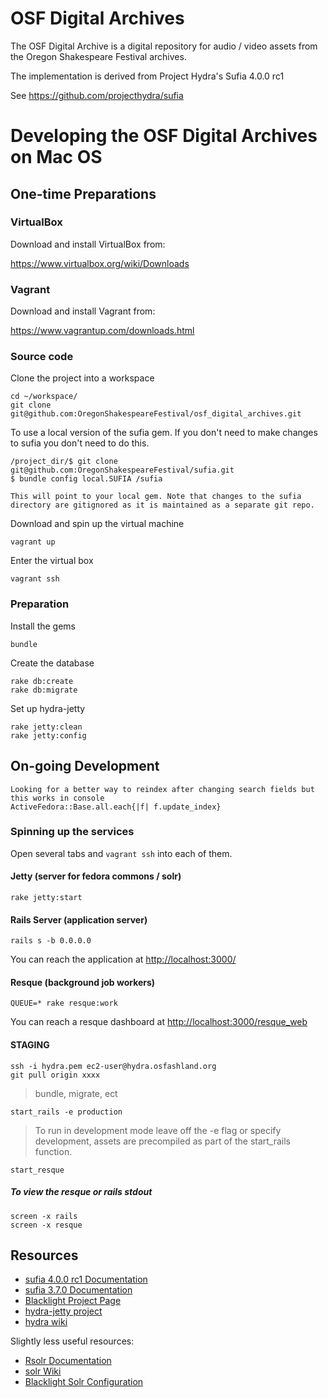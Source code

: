 # OSF Digital Archives

The OSF Digital Archive is a digital repository for audio / video assets from the Oregon Shakespeare Festival archives.

The implementation is derived from Project Hydra's Sufia 4.0.0 rc1

See https://github.com/projecthydra/sufia

# Developing the OSF Digital Archives on Mac OS

## One-time Preparations

### VirtualBox

Download and install VirtualBox from:

https://www.virtualbox.org/wiki/Downloads

### Vagrant

Download and install Vagrant from:

https://www.vagrantup.com/downloads.html

### Source code

Clone the project into a workspace

    cd ~/workspace/
    git clone git@github.com:OregonShakespeareFestival/osf_digital_archives.git

To use a local version of the sufia gem. If you don't need to make changes to sufia you don't need to do this.

    /project_dir/$ git clone git@github.com:OregonShakespeareFestival/sufia.git
    $ bundle config local.SUFIA /sufia

    This will point to your local gem. Note that changes to the sufia directory are gitignored as it is maintained as a separate git repo. 

Download and spin up the virtual machine

    vagrant up

Enter the virtual box

    vagrant ssh

### Preparation

Install the gems

    bundle

Create the database

    rake db:create
    rake db:migrate

Set up hydra-jetty

    rake jetty:clean
    rake jetty:config

## On-going Development
    
    Looking for a better way to reindex after changing search fields but this works in console
    ActiveFedora::Base.all.each{|f| f.update_index}

### Spinning up the services

Open several tabs and `vagrant ssh` into each of them.

#### Jetty (server for fedora commons / solr)

    rake jetty:start

#### Rails Server (application server)

    rails s -b 0.0.0.0

You can reach the application at [http://localhost:3000/](http://localhost:3000/)

#### Resque (background job workers)

    QUEUE=* rake resque:work

You can reach a resque dashboard at [http://localhost:3000/resque_web](http://localhost:3000/resque_web)


#### STAGING

    ssh -i hydra.pem ec2-user@hydra.osfashland.org
    git pull origin xxxx

> bundle, migrate, ect

    start_rails -e production

> To run in development mode leave off the -e flag or specify development, assets are precompiled as part of the start_rails function.

    start_resque

##### To view the resque or rails stdout
    screen -x rails
    screen -x resque

## Resources

- [sufia 4.0.0 rc1 Documentation](https://github.com/projecthydra/sufia)
- [sufia 3.7.0 Documentation](http://rubydoc.info/gems/sufia/3.7.0/frames)
- [Blacklight Project Page](https://github.com/projectblacklight/blacklight)
- [hydra-jetty project](https://github.com/projecthydra/hydra-jetty)
- [hydra wiki](https://github.com/projecthydra/hydra/wiki)

Slightly less useful resources:

- [Rsolr Documentation](https://github.com/rsolr/rsolr)
- [solr Wiki](https://wiki.apache.org/solr/FrontPage)
- [Blacklight Solr Configuration](https://github.com/projectblacklight/blacklight/wiki/Solr-Configuration)
